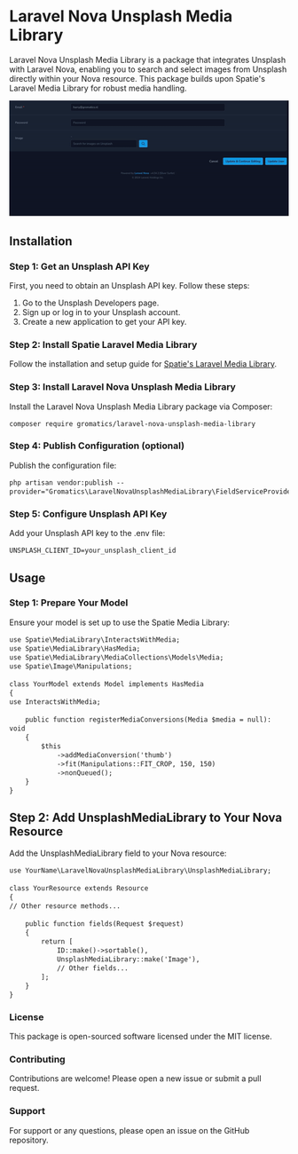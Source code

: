 # Laravel Nova Unsplash Media Library

Laravel Nova Unsplash Media Library is a package that integrates Unsplash with Laravel Nova, enabling you to search and select images from Unsplash directly within your Nova resource. This package builds upon Spatie's Laravel Media Library for robust media handling.

![Draggable](example.gif)

## Installation
### Step 1: Get an Unsplash API Key
First, you need to obtain an Unsplash API key. Follow these steps:

1. Go to the Unsplash Developers page.
2. Sign up or log in to your Unsplash account.
3. Create a new application to get your API key.

### Step 2: Install Spatie Laravel Media Library
Follow the installation and setup guide for [Spatie's Laravel Media Library](https://spatie.be/docs/laravel-medialibrary/v11/installation-setup). 

### Step 3: Install Laravel Nova Unsplash Media Library
Install the Laravel Nova Unsplash Media Library package via Composer:

```
composer require gromatics/laravel-nova-unsplash-media-library
```

### Step 4: Publish Configuration (optional)
Publish the configuration file:

```
php artisan vendor:publish --provider="Gromatics\LaravelNovaUnsplashMediaLibrary\FieldServiceProvider"
```

### Step 5: Configure Unsplash API Key
Add your Unsplash API key to the .env file:

```
UNSPLASH_CLIENT_ID=your_unsplash_client_id
```

## Usage
### Step 1: Prepare Your Model
Ensure your model is set up to use the Spatie Media Library:

```
use Spatie\MediaLibrary\InteractsWithMedia;
use Spatie\MediaLibrary\HasMedia;
use Spatie\MediaLibrary\MediaCollections\Models\Media;
use Spatie\Image\Manipulations;

class YourModel extends Model implements HasMedia
{
use InteractsWithMedia;

    public function registerMediaConversions(Media $media = null): void
    {
        $this
            ->addMediaConversion('thumb')
            ->fit(Manipulations::FIT_CROP, 150, 150)
            ->nonQueued();
    }
}
```

## Step 2: Add UnsplashMediaLibrary to Your Nova Resource
Add the UnsplashMediaLibrary field to your Nova resource:

```
use YourName\LaravelNovaUnsplashMediaLibrary\UnsplashMediaLibrary;

class YourResource extends Resource
{
// Other resource methods...

    public function fields(Request $request)
    {
        return [
            ID::make()->sortable(),
            UnsplashMediaLibrary::make('Image'),
            // Other fields...
        ];
    }
}
```
### License
This package is open-sourced software licensed under the MIT license.

### Contributing
Contributions are welcome! Please open a new issue or submit a pull request.

### Support
For support or any questions, please open an issue on the GitHub repository.

